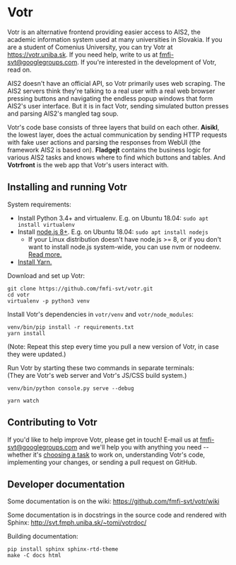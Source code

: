 # Votr

Votr is an alternative frontend providing easier access to AIS2, the academic
information system used at many universities in Slovakia. If you are a student
of Comenius University, you can try Votr at https://votr.uniba.sk. If you need
help, write to us at fmfi-svt@googlegroups.com. If you're interested in the
development of Votr, read on.

AIS2 doesn't have an official API, so Votr primarily uses web scraping. The AIS2
servers think they're talking to a real user with a real web browser pressing
buttons and navigating the endless popup windows that form AIS2's user
interface. But it is in fact Votr, sending simulated button presses and parsing
AIS2's mangled tag soup.

Votr's code base consists of three layers that build on each other. **Aisikl**,
the lowest layer, does the actual communication by sending HTTP requests with
fake user actions and parsing the responses from WebUI (the framework AIS2 is
based on). **Fladgejt** contains the business logic for various AIS2 tasks and
knows where to find which buttons and tables. And **Votrfront** is the web app
that Votr's users interact with.

## Installing and running Votr

System requirements:

- Install Python 3.4+ and virtualenv. E.g. on Ubuntu 18.04:
  `sudo apt install virtualenv`
- Install [node.js 8+][1]. E.g. on Ubuntu 18.04: `sudo apt install nodejs`
  - If your Linux distribution doesn't have node.js >= 8, or if you don't want
    to install node.js system-wide, you can use nvm or nodeenv. [Read more.][2]
- [Install Yarn.][3]

[1]: https://nodejs.org/en/download/package-manager/
[2]: https://github.com/fmfi-svt/votr/wiki/Installation-options
[3]: https://yarnpkg.com/en/docs/install

Download and set up Votr:

```shell
git clone https://github.com/fmfi-svt/votr.git
cd votr
virtualenv -p python3 venv
```

Install Votr's dependencies in `votr/venv` and `votr/node_modules`:

```shell
venv/bin/pip install -r requirements.txt
yarn install
```

(Note: Repeat this step every time you pull a new version of Votr, in case they
were updated.)

Run Votr by starting these two commands in separate terminals: \
(They are Votr's web server and Votr's JS/CSS build system.)

```shell
venv/bin/python console.py serve --debug
```

```shell
yarn watch
```

## Contributing to Votr

If you'd like to help improve Votr, please get in touch! E-mail us at
fmfi-svt@googlegroups.com and we'll help you with anything you need -- whether
it's [choosing a task](https://github.com/fmfi-svt/votr/issues) to work on,
understanding Votr's code, implementing your changes, or sending a pull request
on GitHub.

## Developer documentation

Some documentation is on the wiki: https://github.com/fmfi-svt/votr/wiki

Some documentation is in docstrings in the source code and rendered with Sphinx:
http://svt.fmph.uniba.sk/~tomi/votrdoc/

Building documentation:

    pip install sphinx sphinx-rtd-theme
    make -C docs html
